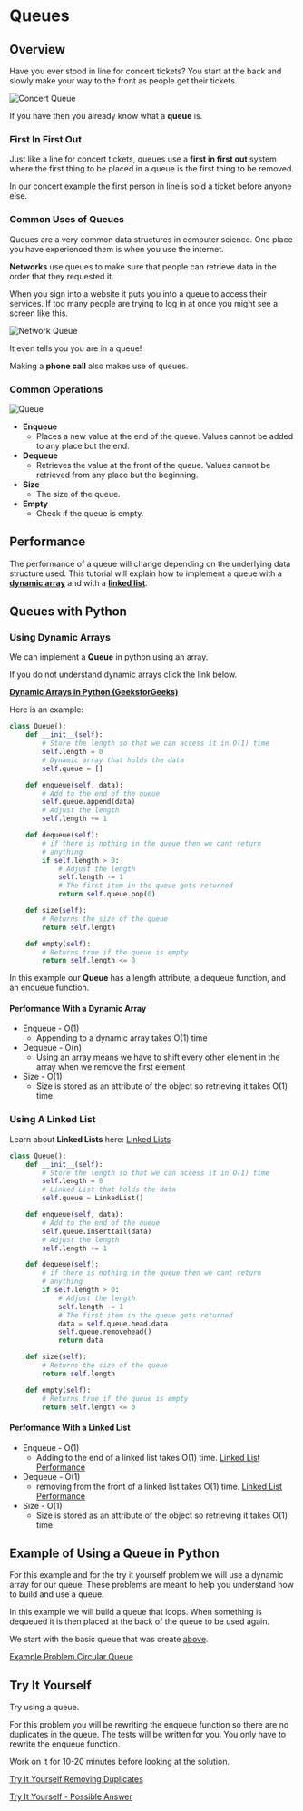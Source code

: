 # Queues
## Overview
Have you ever stood in line for concert tickets? You start at the back and slowly make your way to the front as people get their tickets.

![Concert Queue](resources/concertqueuefinal.jpg)

If you have then you already know what a **queue** is.
### **First In First Out**
Just like a line for concert tickets, queues use a **first in first out** system where the first thing to be placed in a queue is the first thing to be removed.

In our concert example the first person in line is sold a ticket before anyone else.

### **Common Uses of Queues**
Queues are a very common data structures in computer science. One place you have experienced them is when you use the internet.

**Networks** use queues to make sure that people can retrieve data in the order that they requested it.

When you sign into a website it puts you into a queue to access their services. If too many people are trying to log in at once you might see a screen like this.

![Network Queue](resources/networkqueuefinal.png)

It even tells you you are in a queue!

Making a **phone call** also makes use of queues. 


### **Common Operations**
![Queue](resources/queuefinal.png)
* **Enqueue**
    * Places a new value at the end of the queue. Values cannot be added to any place but the end. 
* **Dequeue**
    * Retrieves the value at the front of the queue. Values cannot be retrieved from any place but the beginning.
* **Size**
    * The size of the queue.
* **Empty**
    * Check if the queue is empty.

## Performance
The performance of a queue will change depending on the underlying data structure used.
This tutorial will explain how to implement a queue with a **[dynamic array](#using-dynamic-arrays)** and with a **[linked list](#using-a-linked-list)**.
## Queues with Python
### **Using Dynamic Arrays**
We can implement a **Queue** in python using an array.

If you do not understand dynamic arrays click the link below.

[**Dynamic Arrays in Python (GeeksforGeeks)**](https://www.geeksforgeeks.org/implementation-of-dynamic-array-in-python/)


Here is an example:
```python
class Queue():
    def __init__(self):
        # Store the length so that we can access it in O(1) time
        self.length = 0
        # Dynamic array that holds the data
        self.queue = []

    def enqueue(self, data):
        # Add to the end of the queue
        self.queue.append(data)
        # Adjust the length
        self.length += 1

    def dequeue(self):
        # if there is nothing in the queue then we cant return 
        # anything
        if self.length > 0:
            # Adjust the length
            self.length -= 1
            # The first item in the queue gets returned
            return self.queue.pop(0)

    def size(self):
        # Returns the size of the queue
        return self.length

    def empty(self):
        # Returns true if the queue is empty
        return self.length <= 0
```
In this example our **Queue** has a length attribute, a dequeue function, and an enqueue function.
#### **Performance With a Dynamic Array**
* Enqueue - O(1)
    * Appending to a dynamic array takes O(1) time
* Dequeue - O(n)
    * Using an array means we have to shift every other element in the array when we remove the first element
* Size - O(1)
    * Size is stored as an attribute of the object so retrieving it takes O(1) time

### Using A Linked List
Learn about **Linked Lists** here: [Linked Lists](2-LinkedList.md#linked-lists)

```python
class Queue():
    def __init__(self):
        # Store the length so that we can access it in O(1) time
        self.length = 0
        # Linked List that holds the data
        self.queue = LinkedList()

    def enqueue(self, data):
        # Add to the end of the queue
        self.queue.inserttail(data)
        # Adjust the length
        self.length += 1

    def dequeue(self):
        # if there is nothing in the queue then we cant return 
        # anything
        if self.length > 0:
            # Adjust the length
            self.length -= 1
            # The first item in the queue gets returned
            data = self.queue.head.data
            self.queue.removehead()
            return data

    def size(self):
        # Returns the size of the queue
        return self.length

    def empty(self):
        # Returns true if the queue is empty
        return self.length <= 0
```

#### **Performance With a Linked List**
* Enqueue - O(1)
    * Adding to the end of a linked list takes O(1) time. [Linked List Performance](2-LinkedList.md#common-operations-and-performance)
* Dequeue - O(1)
    * removing from the front of a linked list takes O(1) time. [Linked List Performance](2-LinkedList.md#common-operations-and-performance)
* Size - O(1)
    * Size is stored as an attribute of the object so retrieving it takes O(1) time

## Example of Using a Queue in Python
For this example and for the try it yourself problem we will use a dynamic array for our queue. These problems are meant to help you understand how to build and use a queue.

In this example we will build a queue that loops. When something is dequeued it is then placed at the back of the queue to be used again.

We start with the basic queue that was create [above](#using-dynamic-arrays).

[Example Problem Circular Queue](code/examplequeue.py)

## Try It Yourself

Try using a queue. 

For this problem you will be rewriting the enqueue function so there are no duplicates in the queue. The tests will be written for you. You only have to rewrite the enqueue function.

Work on it for 10-20 minutes before looking at the solution.

[Try It Yourself Removing Duplicates](code/tryqueues.py)

[Try It Yourself - Possible Answer](solutions/tryqueuessolution.py)

